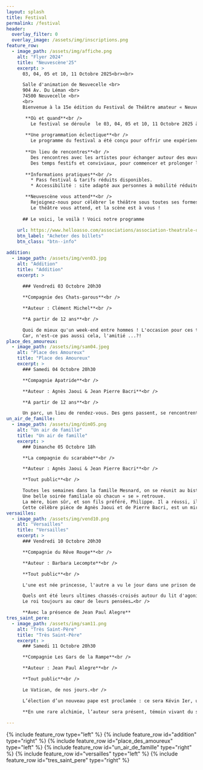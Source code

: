 ```yaml
---
layout: splash
title: Festival
permalink: /festival
header:
  overlay_filter: 0
  overlay_image: /assets/img/inscriptions.png
feature_row:
  - image_path: /assets/img/affiche.png
    alt: "Flyer 2024"
    title: "Neuvescène'25"
    excerpt: >
      03, 04, 05 et 10, 11 Octobre 2025<br><br>

      Salle d'animation de Neuvecelle <br>
      904 Av. Du Léman <br>
      74500 Neuvecelle <br>
      <br>
      Bienvenue à la 15e édition du Festival de Théâtre amateur « NeuveScène’25 » un rendez-vous incontournable pour les amoureux de la scène, de l’émotion et de la création artistique !<br>

       **Où et quand**<br />
         Le festival se déroule  le 03, 04, 05 et 10, 11 Octobre 2025 à  la salle d’animation de Neuvecelle un cadre unique qui devient, le temps de quelques jours, le théâtre vivant d’une                programmation riche, engagée et festive.
         
       **Une programmation éclectique**<br />
         Le programme du festival a été conçu pour offrir une expérience théâtrale accessible à tous, mêlant tradition et modernité, réflexion et divertissement. Que vous soyez passionné de               théâtre, curieux ou simple promeneur, vous y trouverez de quoi nourrir votre imagination et vos émotions.
         
       **Un lieu de rencontres**<br />
         Des rencontres avec les artistes pour échanger autour des œuvres présentées.
         Des temps festifs et conviviaux, pour commencer et prolonger les soirées dans une ambiance chaleureuse dans un espace convivial avec petite restauration et buvette.
         
       **Informations pratiques**<br /> 
         * Pass festival & tarifs réduits disponibles.
         * Accessibilité : site adapté aux personnes à mobilité réduite.

       **Neuvescène vous attend**<br />  
         Rejoignez-nous pour célébrer le théâtre sous toutes ses formes, partager des émotions, réfléchir, rire et vibrer ensemble.
         Le théâtre vous attend, et la scène est à vous !
         
      ## Le voici, le voilà ! Voici notre programme 
    
    url: https://www.helloasso.com/associations/association-theatrale-de-neuvecelle/evenements/neuvescene-25
    btn_label: "Acheter des billets"
    btn_class: "btn--info"

addition:
  - image_path: /assets/img/ven03.jpg
    alt: "Addition"
    title: "Addition"
    excerpt: >
      
      ### Vendredi 03 Octobre 20h30

      **Compagnie des Chats-garous**<br />

      **Auteur : Clément Michel**<br />

      **A partir de 12 ans**<br />

      Quoi de mieux qu'un week-end entre hommes ! L'occasion pour ces trois-là de se replonger dans leurs souvenirs, rire, faire la sieste, cuisiner, retrouver leur complicité, refaire le monde… Mais aussi un temps pour se dévoiler à cœur ouvert, et même se dire quelques vérités !<br />
      Car, n'est-ce pas aussi cela, l'amitié ...?!
place_des_amoureux:
  - image_path: /assets/img/sam04.jpeg
    alt: "Place des Amoureux"
    title: "Place des Amoureux"
    excerpt: >
      ### Samedi 04 Octobre 20h30

      **Compagnie Apatride**<br />

      **Auteur : Agnès Jaoui & Jean Pierre Bacri**<br />

      **A partir de 12 ans**<br />

      Un parc, un lieu de rendez-vous. Des gens passent, se rencontrent, s’aiment, se déchirent ou parfois, ne se voient pas.
un_air_de_famille:
  - image_path: /assets/img/dim05.png
    alt: "Un air de famille"
    title: "Un air de famille"
    excerpt: >
      ### Dimanche 05 Octobre 18h

      **La compagnie du scarabée**<br />

      **Auteur : Agnès Jaoui & Jean Pierre Bacri**<br />

      **Tout public**<br />

      Toutes les semaines dans la famille Mesnard, on se réunit au bistrot dont Henri est le patron avant d’aller manger tous ensemble aux ducs de Bretagne. 
      Une belle soirée familiale où chacun « se » retrouve. 
      La mère, bien sûr, et son fils préféré, Philippe. Il a réussi, il est cadre dans une entreprise qui emploie aussi sa sœur Betty, une célibataire farouche. Philippe est marié à Yolande dont c’est l’anniversaire, aujourd’hui. Mais les choses ne se passent pas tout à fait comme elles devraient se passer. Et quand Fred, la serveuse, se mêle des histoires de famille, les réjouissances prennent des allures de règlements de compte…
      Cette célèbre pièce de Agnès Jaoui et de Pierre Bacri, est un miroir sans pitié des grandeurs et misères de nos chères familles. 
versailles:
  - image_path: /assets/img/vend10.png
    alt: "Versailles"
    title: "Versailles"
    excerpt: >
      ### Vendredi 10 Octobre 20h30

      **Compagnie du Rêve Rouge**<br />

      **Auteur : Barbara Lecompte**<br />

      **Tout public**<br />

      L'une est née princesse, l'autre a vu le jour dans une prison de Niort. La première est une protestante convertie pour raison d’État (elle est l'épouse du frère du roi de France). La seconde a séduit le roi par sa beauté, sa sagesse et sa grande dévotion… Parce que Versailles bat au rythme des désirs de Louis XIV, la princesse Palatine, aussi drôle que laide, aussi fière que sensible, devra s'incliner trente ans durant devant le dernier amour du souverain, la fine madame de Maintenon, épousée en secret.<br />

      Quels ont été leurs ultimes chassés-croisés autour du lit d'agonie de cet homme qu'elles ont tant aimé ? À l'heure du glas, du ballet affairé des médecins imbéciles et impuissants, les règles du jeu changent et la chance tourne... La truculente Palatine, au grand cœur blessé, et la froide madame de Maintenon au destin d'aventurière hors norme, sont les deux reines de cet échiquier. Deux âmes fortes, deux beaux personnages du grand théâtre qu'est la cour de Versailles ! C’est à partir de la riche correspondance de la princesse Palatine, au verbe haut en couleur, que j’ai imaginé leur ultime joute ; entre rancunes et jalousies, nostalgies et confidences de femmes. 
      Le roi toujours au cœur de leurs pensées…<br />

      **Avec la présence de Jean Paul Alegre**
tres_saint_pere:
  - image_path: /assets/img/sam11.png
    alt: "Très Saint-Père"
    title: "Très Saint-Père"
    excerpt: >
      ### Samedi 11 Octobre 20h30

      **Compagnie Les Gars de la Rampe**<br />

      **Auteur : Jean Paul Alegre**<br />

      **Tout public**<br />

      Le Vatican, de nos jours.<br />

      L’élection d’un nouveau pape est proclamée : ce sera Kévin Ier, un Français de 47 ans. Pourtant, avant même sa première apparition publique, sa jeunesse et son désir de réformer profondément l’Église catholique irritent son entourage. Quelles sont donc ces réformes qu’il souhaite ardemment mettre en place ? Comment apaisera-t-il la colère de ses cardinaux ? Et qui est cette mystérieuse journaliste basque avec qui il semble entretenir une relation étrange ? À la croisée de la satire et du thriller politique, le texte Très Saint-Père, de Jean-Paul Alègre, nous plonge dans les arcanes d’un Vatican contemporain, où la tension entre tradition et modernité atteint son paroxysme. Les jeux de pouvoir, les intrigues secrètes et les questions d’identité s’entrelacent dans cette fresque où chaque décision est susceptible de provoquer un coup de théâtre.<br />

      **En une rare alchimie, l’auteur sera présent, témoin vivant du souffle qu’il a donné aux personnages.**<br />
      
---
```


{% include feature_row type="left" %}
{% include feature_row id="addition" type="right" %}
{% include feature_row id="place_des_amoureux" type="left" %}
{% include feature_row id="un_air_de_famille" type="right" %}
{% include feature_row id="versailles" type="left" %}
{% include feature_row id="tres_saint_pere" type="right" %}
